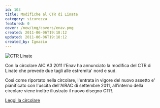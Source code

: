 ```yaml
---
id: 103
title: Modifiche al CTR di Linate
category: sicurezza
featured: 0
cover: /new/img/covers/enav.png
created: 2011-06-06T19:18:12
updated: 2011-06-06T19:18:12
created_by: Ignazio
---
```


<img src="/new/img/stories/2011-06-liml-ctr.png" class="float-left" title="CTR Linate"/>

Con la circolare AIC A3 2011 l'Enav ha annunciato la modifica del CTR di Linate che prevede due tagli alle estremita' nord e sud.

Cosi come riportato nella circolare, l'entrata in vigore del nuovo assetto e' pianificato con l'uscita dell'AIRAC di settembre 2011, all'interno della circolare viene inoltre illustrato il nuovo disegno CTR.

<a href="https://www.baialupo.com/docs/AIC_A_2011_03.pdf" target="_blank">
    Leggi la circolare
</a>
